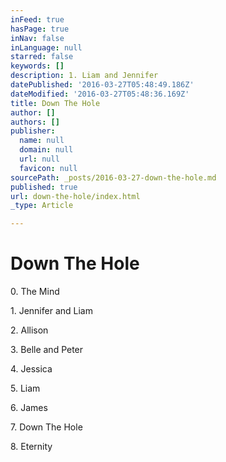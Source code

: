 ```yaml
---
inFeed: true
hasPage: true
inNav: false
inLanguage: null
starred: false
keywords: []
description: 1. Liam and Jennifer
datePublished: '2016-03-27T05:48:49.186Z'
dateModified: '2016-03-27T05:48:36.169Z'
title: Down The Hole
author: []
authors: []
publisher:
  name: null
  domain: null
  url: null
  favicon: null
sourcePath: _posts/2016-03-27-down-the-hole.md
published: true
url: down-the-hole/index.html
_type: Article

---
```

# Down The Hole

0\. The Mind

1\. Jennifer and Liam

2\. Allison

3\. Belle and Peter

4\. Jessica

5\. Liam

6\. James

7\. Down The Hole

8\. Eternity